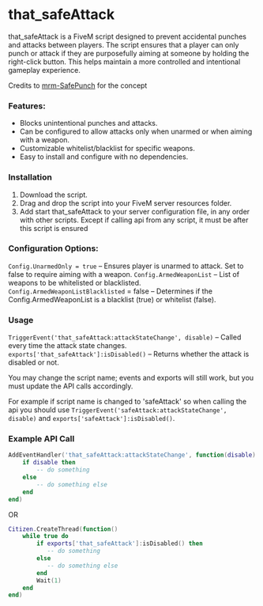 # that_safeAttack
that_safeAttack is a FiveM script designed to prevent accidental punches and attacks between players. The script ensures that a player can only punch or attack if they are purposefully aiming at someone by holding the right-click button. This helps maintain a more controlled and intentional gameplay experience.

Credits to [mrm-SafePunch](https://github.com/MrM-Scripts/mrm-SafePunch) for the concept

### Features:
- Blocks unintentional punches and attacks.
- Can be configured to allow attacks only when unarmed or when aiming with a weapon.
- Customizable whitelist/blacklist for specific weapons.
- Easy to install and configure with no dependencies.

### Installation
1. Download the script.
2. Drag and drop the script into your FiveM server resources folder.
3. Add start that_safeAttack to your server configuration file, in any order with other scripts. Except if calling api from any script, it must be after this script is ensured

### Configuration Options:
`Config.UnarmedOnly = true` – Ensures player is unarmed to attack. Set to false to require aiming with a weapon.
`Config.ArmedWeaponList` – List of weapons to be whitelisted or blacklisted.
`Config.ArmedWeaponListBlacklisted` = false – Determines if the Config.ArmedWeaponList is a blacklist (true) or whitelist (false).

### Usage
`TriggerEvent('that_safeAttack:attackStateChange', disable)` – Called every time the attack state changes.
`exports['that_safeAttack']:isDisabled()` – Returns whether the attack is disabled or not.

You may change the script name; events and exports will still work, but you must update the API calls accordingly.

For example if script name is changed to 'safeAttack' so when calling the api you should use `TriggerEvent('safeAttack:attackStateChange', disable)` and `exports['safeAttack']:isDisabled()`.

### Example API Call
```lua
AddEventHandler('that_safeAttack:attackStateChange', function(disable)
    if disable then
        -- do something
    else
        -- do something else
    end
end)
```
OR
```lua
Citizen.CreateThread(function()
    while true do
        if exports['that_safeAttack']:isDisabled() then
           -- do something
        else
           -- do something else
        end
        Wait(1)
    end
end)
```

